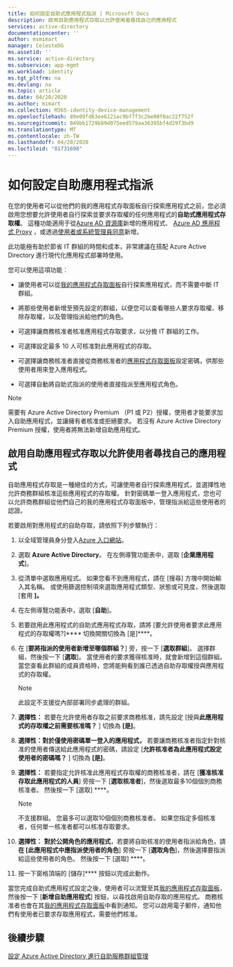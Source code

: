 ```yaml
---
title: 如何設定自助式應用程式指派 | Microsoft Docs
description: 啟用自助應用程式存取以允許使用者尋找自己的應用程式
services: active-directory
documentationcenter: ''
author: msmimart
manager: CelesteDG
ms.assetid: ''
ms.service: active-directory
ms.subservice: app-mgmt
ms.workload: identity
ms.tgt_pltfrm: na
ms.devlang: na
ms.topic: article
ms.date: 04/20/2020
ms.author: mimart
ms.collection: M365-identity-device-management
ms.openlocfilehash: 89e09fd63ee6121ac9bf7f3c2be00f0ac22f752f
ms.sourcegitcommit: 849bb1729b89d075eed579aa36395bf4d29f3bd9
ms.translationtype: MT
ms.contentlocale: zh-TW
ms.lasthandoff: 04/28/2020
ms.locfileid: "81731698"
---
```

# <a name="how-to-configure-self-service-application-assignment"></a>如何設定自助應用程式指派

在您的使用者可以從他們的我的應用程式存取面板自行探索應用程式之前，您必須啟用您想要允許使用者自行探索並要求存取權的任何應用程式的**自助式應用程式存取權**。 這種功能適用于從[Azure AD 資源庫](https://docs.microsoft.com/azure/active-directory/manage-apps/add-gallery-app)新增的應用程式、 [Azure AD 應用程式 Proxy](https://docs.microsoft.com/azure/active-directory/manage-apps/application-proxy) ，或透過[使用者或系統管理員同意](https://docs.microsoft.com/azure/active-directory/develop/application-consent-experience)新增。 

此功能極有助於節省 IT 群組的時間和成本，非常建議在搭配 Azure Active Directory 進行現代化應用程式部署時使用。

您可以使用這項功能︰

-   讓使用者可以從[我的應用程式存取面板](https://myapps.microsoft.com/)自行探索應用程式，而不需要中斷 IT 群組。

-   將那些使用者新增至預先設定的群組，以便您可以查看哪些人要求存取權、移除存取權，以及管理指派給他們的角色。

-   可選擇讓商務核准者核准應用程式存取要求，以分擔 IT 群組的工作。

-   可選擇設定最多 10 人可核准對此應用程式的存取。

-   可選擇讓商務核准者直接從商務核准者的[應用程式存取面板](https://myapps.microsoft.com/)設定密碼，供那些使用者用來登入應用程式。

-   可選擇自動將自助式指派的使用者直接指派至應用程式角色。

> [!NOTE]
> 需要有 Azure Active Directory Premium （P1 或 P2）授權，使用者才能要求加入自助應用程式，並讓擁有者核准或拒絕要求。 若沒有 Azure Active Directory Premium 授權，使用者將無法新增自助應用程式。

## <a name="enable-self-service-application-access-to-allow-users-to-find-their-own-applications"></a>啟用自助應用程式存取以允許使用者尋找自己的應用程式

自助應用程式存取是一種絕佳的方式，可讓使用者自行探索應用程式，並選擇性地允許商務群組核准這些應用程式的存取權。 針對密碼單一登入應用程式，您也可以允許商務群組從他們自己的我的應用程式存取面板中，管理指派給這些使用者的認證。

若要啟用對應用程式的自助存取，請依照下列步驟執行：

1. 以全域管理員身分登入[Azure 入口網站](https://portal.azure.com)。

2. 選取 **Azure Active Directory**。 在左側導覽功能表中，選取 [**企業應用程式**]。

3. 從清單中選取應用程式。 如果您看不到應用程式，請在 [搜尋] 方塊中開始輸入其名稱。 或使用篩選控制項來選取應用程式類型、狀態或可見度，然後選取 [套用 **]。**

4. 在左側導覽功能表中，選取 [**自助**]。

5. 若要啟用此應用程式的自助式應用程式存取，請將 [要允許使用者要求此應用程式的存取權嗎?]**** 切換開關切換為 [是]****。

6. 在 [**要將指派的使用者新增至哪個群組？**] 旁，按一下 [**選取群組**]。 選擇群組，然後按一下 [**選取**]。 當使用者的要求獲得核准時，就會新增到這個群組。 當您查看此群組的成員資格時，您將能夠看到誰已透過自助存取權授與應用程式的存取權。
  
    > [!NOTE]
    > 此設定不支援從內部部署同步處理的群組。

7. **選擇性：** 若要在允許使用者存取之前要求商務核准，請先設定 [授與**此應用程式的存取權之前需要核准嗎？** ] 切換為 **[是]**。

8. **選擇性：對於僅使用密碼單一登入的應用程式，** 若要讓商務核准者指定針對核准的使用者傳送給此應用程式的密碼，請設定 [**允許核准者為此應用程式設定使用者的密碼嗎？** ] 切換為 **[是]**。

9. **選擇性：** 若要指定允許核准此應用程式存取權的商務核准者，請在 [**獲准核准存取此應用程式的人員**] 旁按一下 [**選取核准者**]，然後選取最多10個個別商務核准者。 然後按一下 [選取] ****。

    >[!NOTE]
    >不支援群組。 您最多可以選取10個個別商務核准者。 如果您指定多個核准者，任何單一核准者都可以核准存取要求。

10. **選擇性：** **對於公開角色的應用程式**，若要將自助核准的使用者指派給角色，請**在 [此應用程式中應指派使用者的角色**] 旁按一下 [**選取角色**]，然後選擇要指派給這些使用者的角色。 然後按一下 [選取] ****。

11. 按一下窗格頂端的 [儲存]**** 按鈕以完成此動作。

當您完成自助式應用程式設定之後，使用者可以流覽至其[我的應用程式存取面板](https://myapps.microsoft.com/)，然後按一下 [**新增自助應用程式**] 按鈕，以尋找啟用自助存取的應用程式。 商務核准者也會在其[我的應用程式存取面板](https://myapps.microsoft.com/)中看到通知。 您可以啟用電子郵件，通知他們有使用者已要求存取應用程式，需要他們核准。

## <a name="next-steps"></a>後續步驟
[設定 Azure Active Directory 進行自助服務群組管理](../users-groups-roles/groups-self-service-management.md)
